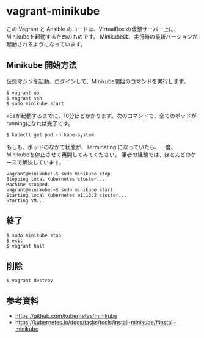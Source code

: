 # vagrant-minikube

この Vagrant と Ansible のコードは、VirtualBox の仮想サーバー上に、Minikubeを起動するためのものです。
Minikubeは、実行時の最新バージョンが起動されるようになっています。


## Minikube 開始方法

仮想マシンを起動、ログインして、Minikube開始のコマンドを実行します。

~~~
$ vagrant up
$ vagrant ssh
$ sudo minikube start
~~~

k8sが起動するまでに、10分ほどかかります。次のコマンドで、全てのポッドがrunningになれば完了です。

~~~
$ kubectl get pod -n kube-system
~~~

もしも、ポッドのなかで状態が、Terminating になっていたら、一度、Minikubeを停止させて再開してみてください。
筆者の経験では、ほとんどのケースで解決しています。

~~~
vagrant@minikube:~$ sudo minikube stop
Stopping local Kubernetes cluster...
Machine stopped.
vagrant@minikube:~$ sudo minikube start
Starting local Kubernetes v1.13.2 cluster...
Starting VM...
~~~


## 終了

~~~
$ sudo minikube stop
$ exit
$ vagrant halt
~~~


## 削除

~~~
$ vagrant destroy
~~~



## 参考資料

* https://github.com/kubernetes/minikube
* https://kubernetes.io/docs/tasks/tools/install-minikube/#install-minikube

